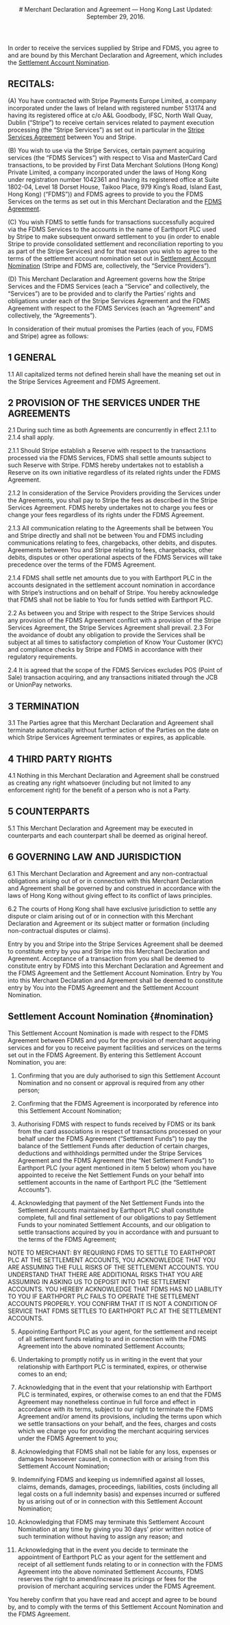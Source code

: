 <header id="tos">
# Merchant Declaration and Agreement &mdash;  Hong Kong
Last Updated: September 29, 2016. 
</header>

<section>

In order to receive the services supplied by Stripe and FDMS, you agree to and are bound by this Merchant Declaration and Agreement, which includes the [Settlement Account Nomination](#nomination).

## RECITALS:

(A) You have contracted with Stripe Payments Europe Limited, a company incorporated under the laws of Ireland with registered number 513174 and having its registered office at c/o A&L Goodbody, IFSC, North Wall Quay, Dublin (“Stripe”) to receive certain services related to payment execution processing (the “Stripe Services”) as set out in particular in the [Stripe Services Agreement](https://stripe.com/hk/legal) between You and Stripe.

(B) You wish to use via the Stripe Services, certain payment acquiring services (the “FDMS Services”) with respect to Visa and MasterCard Card transactions, to be provided by First Data Merchant Solutions (Hong Kong) Private Limited, a company incorporated under the laws of Hong Kong under registration number 1042361 and having its registered office at Suite 1802-04, Level 18 Dorset House, Taikoo Place, 979 King’s Road, Island East, Hong Kong) (“FDMS”)) and FDMS agrees to provide to you the FDMS Services on the terms as set out in this Merchant Declaration and the [FDMS Agreement](https://stripe.com/files/legal/FDMS_Agreement).

(C) You wish FDMS to settle funds for transactions successfully acquired via the FDMS Services to the accounts in the name of Earthport PLC used by Stripe to make subsequent onward settlement to you (in order to enable Stripe to provide consolidated settlement and reconciliation reporting to you as part of the Stripe Services) and for that reason you wish to agree to the terms of the settlement account nomination set out in [Settlement Account Nomination](#nomination) (Stripe and FDMS are, collectively, the “Service Providers”).

(D) This Merchant Declaration and Agreement governs how the Stripe Services and the FDMS Services (each a “Service” and collectively, the “Services”) are to be provided and to clarify the Parties’ rights and obligations under each of the Stripe Services Agreement and the FDMS Agreement with respect to the FDMS Services (each an “Agreement” and collectively, the “Agreements”).

In consideration of their mutual promises the Parties (each of you, FDMS and Stripe) agree as follows:

## 1 GENERAL

1.1 All capitalized terms not defined herein shall have the meaning set out in the Stripe Services Agreement and FDMS Agreement.

## 2 PROVISION OF THE SERVICES UNDER THE AGREEMENTS

2.1 During such time as both Agreements are concurrently in effect 2.1.1 to 2.1.4 shall apply.

2.1.1 Should Stripe establish a Reserve with respect to the transactions processed via the FDMS Services, FDMS shall settle amounts subject to such Reserve with Stripe. FDMS hereby undertakes not to establish a Reserve on its own initiative regardless of its related rights under the FDMS Agreement.

2.1.2 In consideration of the Service Providers providing the Services under the Agreements, you shall pay to Stripe the fees as described in the Stripe Services Agreement. FDMS hereby undertakes not to charge you fees or change your fees regardless of its rights under the FDMS Agreement.

2.1.3 All communication relating to the Agreements shall be between You and Stripe directly and shall not be between You and FDMS including communications relating to fees, chargebacks, other debits, and disputes. Agreements between You and Stripe relating to fees, chargebacks, other debits, disputes or other operational aspects of the FDMS Services will take precedence over the terms of the FDMS Agreement.

2.1.4 FDMS shall settle net amounts due to you with Earthport PLC in the accounts designated in the settlement account nomination in accordance with Stripe’s instructions and on behalf of Stripe. You hereby acknowledge that FDMS shall not be liable to You for funds settled with Earthport PLC.

2.2 As between you and Stripe with respect to the Stripe Services should any provision of the FDMS Agreement conflict with a provision of the Stripe Services Agreement, the Stripe Services Agreement shall prevail.
2.3 For the avoidance of doubt any obligation to provide the Services shall be subject at all times to satisfactory completion of Know Your Customer (KYC) and compliance checks by Stripe and FDMS in accordance with their regulatory requirements.

2.4 It is agreed that the scope of the FDMS Services excludes POS (Point of Sale) transaction acquiring, and any transactions initiated through the JCB or UnionPay networks.

## 3 TERMINATION

3.1 The Parties agree that this Merchant Declaration and Agreement shall terminate automatically without further action of the Parties on the date on which Stripe Services Agreement terminates or expires, as applicable.

## 4 THIRD PARTY RIGHTS

4.1 Nothing in this Merchant Declaration and Agreement shall be construed as creating any right whatsoever (including but not limited to any enforcement right) for the benefit of a person who is not a Party.

## 5 COUNTERPARTS

5.1 This Merchant Declaration and Agreement may be executed in counterparts and each counterpart shall be deemed as original hereof.

## 6 GOVERNING LAW AND JURISDICTION

6.1 This Merchant Declaration and Agreement and any non-contractual obligations arising out of or in connection with this Merchant Declaration and Agreement shall be governed by and construed in accordance with the laws of Hong Kong without giving effect to its conflict of laws principles.

6.2 The courts of Hong Kong shall have exclusive jurisdiction to settle any dispute or claim arising out of or in connection with this Merchant Declaration and Agreement or its subject matter or formation (including non-contractual disputes or claims).

Entry by you and Stripe into the Stripe Services Agreement shall be deemed to constitute entry by you and Stripe into this Merchant Declaration and Agreement. Acceptance of a transaction from you shall be deemed to constitute entry by FDMS into this Merchant Declaration and Agreement and the FDMS Agreement and the Settlement Account Nomination. Entry by You into this Merchant Declaration and Agreement shall be deemed to constitute entry by You into the FDMS Agreement and the Settlement Account Nomination.

# Settlement Account Nomination {#nomination}

This Settlement Account Nomination is made with respect to the FDMS Agreement between FDMS and you for the provision of merchant acquiring services and for you to receive payment facilities and services on the terms set out in the FDMS Agreement. By entering this Settlement Account Nomination, you are:

1. Confirming that you are duly authorised to sign this Settlement Account Nomination and no consent or approval is required from any other person;

2. Confirming that the FDMS Agreement is incorporated by reference into this Settlement Account Nomination;

3. Authorising FDMS with respect to funds received by FDMS or its bank from the card associations in respect of transactions processed on your behalf under the FDMS Agreement (“Settlement Funds”) to pay the balance of the Settlement Funds after deduction of certain charges, deductions and withholdings permitted under the Stripe Services Agreement and the FDMS Agreement (the “Net Settlement Funds”) to Earthport PLC (your agent mentioned in item 5 below) whom you have appointed to receive the Net Settlement Funds on your behalf into settlement accounts in the name of Earthport PLC (the “Settlement Accounts”).

4. Acknowledging that payment of the Net Settlement Funds into the Settlement Accounts maintained by Earthport PLC shall constitute complete, full and final settlement of our obligations to pay Settlement Funds to your nominated Settlement Accounts, and our obligation to settle transactions acquired by you in accordance with and pursuant to the terms of the FDMS Agreement;

NOTE TO MERCHANT: BY REQUIRING FDMS TO SETTLE TO EARTHPORT PLC AT THE SETTLEMENT ACCOUNTS, YOU ACKNOWLEDGE THAT YOU ARE ASSUMING THE FULL RISKS OF THE SETTLEMENT ACCOUNTS. YOU UNDERSTAND THAT THERE ARE ADDITIONAL RISKS THAT YOU ARE ASSUMING IN ASKING US TO DEPOSIT INTO THE SETTLEMENT ACCOUNTS. YOU HEREBY ACKNOWLEDGE THAT FDMS HAS NO LIABILITY TO YOU IF EARTHPORT PLC FAILS TO OPERATE THE SETTLEMENT ACCOUNTS PROPERLY. YOU CONFIRM THAT IT IS NOT A CONDITION OF SERVICE THAT FDMS SETTLES TO EARTHPORT PLC AT THE SETTLEMENT ACCOUNTS.

5. Appointing Earthport PLC as your agent, for the settlement and receipt of all settlement funds relating to and in connection with the FDMS Agreement into the above nominated Settlement Accounts;

6. Undertaking to promptly notify us in writing in the event that your relationship with Earthport PLC is terminated, expires, or otherwise comes to an end;

7. Acknowledging that in the event that your relationship with Earthport PLC is terminated, expires, or otherwise comes to an end that the FDMS Agreement may nonetheless continue in full force and effect in accordance with its terms, subject to our right to terminate the FDMS Agreement and/or amend its provisions, including the terms upon which we settle transactions on your behalf, and the fees, charges and costs which we charge you for providing the merchant acquiring services under the FDMS Agreement to you;

8. Acknowledging that FDMS shall not be liable for any loss, expenses or damages howsoever caused, in connection with or arising from this Settlement Account Nomination;

9. Indemnifying FDMS and keeping us indemnified against all losses, claims, demands, damages, proceedings, liabilities, costs (including all legal costs on a full indemnity basis) and expenses incurred or suffered by us arising out of or in connection with this Settlement Account Nomination;

10. Acknowledging that FDMS may terminate this Settlement Account Nomination at any time by giving you 30 days’ prior written notice of such termination without having to assign any reason; and

11. Acknowledging that in the event you decide to terminate the appointment of Earthport PLC as your agent for the settlement and receipt of all settlement funds relating to or in connection with the FDMS Agreement into the above nominated Settlement Accounts, FDMS reserves the right to amend/increase its pricings or fees for the provision of merchant acquiring services under the FDMS Agreement.

You hereby confirm that you have read and accept and agree to be bound by, and to comply with the terms of this Settlement Account Nomination and the FDMS Agreement.

</section>
